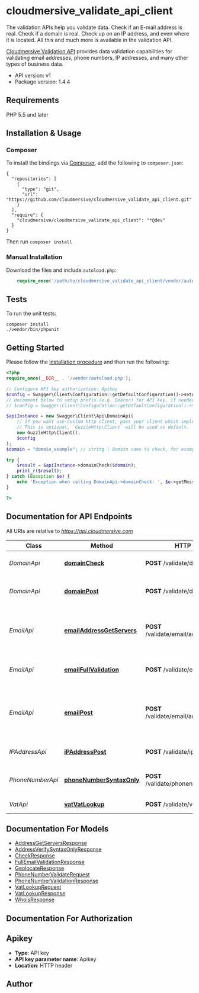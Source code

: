# cloudmersive_validate_api_client
The validation APIs help you validate data. Check if an E-mail address is real. Check if a domain is real. Check up on an IP address, and even where it is located. All this and much more is available in the validation API.

[Cloudmersive Validation API](https://www.cloudmersive.com/validate-api) provides data validation capabilities for validating email addresses, phone numbers, IP addresses, and many other types of business data.

- API version: v1
- Package version: 1.4.4


## Requirements

PHP 5.5 and later

## Installation & Usage
### Composer

To install the bindings via [Composer](http://getcomposer.org/), add the following to `composer.json`:

```
{
  "repositories": [
    {
      "type": "git",
      "url": "https://github.com/cloudmersive/cloudmersive_validate_api_client.git"
    }
  ],
  "require": {
    "cloudmersive/cloudmersive_validate_api_client": "*@dev"
  }
}
```

Then run `composer install`

### Manual Installation

Download the files and include `autoload.php`:

```php
    require_once('/path/to/cloudmersive_validate_api_client/vendor/autoload.php');
```

## Tests

To run the unit tests:

```
composer install
./vendor/bin/phpunit
```

## Getting Started

Please follow the [installation procedure](#installation--usage) and then run the following:

```php
<?php
require_once(__DIR__ . '/vendor/autoload.php');

// Configure API key authorization: Apikey
$config = Swagger\Client\Configuration::getDefaultConfiguration()->setApiKey('Apikey', 'YOUR_API_KEY');
// Uncomment below to setup prefix (e.g. Bearer) for API key, if needed
// $config = Swagger\Client\Configuration::getDefaultConfiguration()->setApiKeyPrefix('Apikey', 'Bearer');

$apiInstance = new Swagger\Client\Api\DomainApi(
    // If you want use custom http client, pass your client which implements `GuzzleHttp\ClientInterface`.
    // This is optional, `GuzzleHttp\Client` will be used as default.
    new GuzzleHttp\Client(),
    $config
);
$domain = "domain_example"; // string | Domain name to check, for example \"cloudmersive.com\".  The input is a string so be sure to enclose it in double-quotes.

try {
    $result = $apiInstance->domainCheck($domain);
    print_r($result);
} catch (Exception $e) {
    echo 'Exception when calling DomainApi->domainCheck: ', $e->getMessage(), PHP_EOL;
}

?>
```

## Documentation for API Endpoints

All URIs are relative to *https://api.cloudmersive.com*

Class | Method | HTTP request | Description
------------ | ------------- | ------------- | -------------
*DomainApi* | [**domainCheck**](docs/Api/DomainApi.md#domaincheck) | **POST** /validate/domain/check | Validate a domain name
*DomainApi* | [**domainPost**](docs/Api/DomainApi.md#domainpost) | **POST** /validate/domain/whois | Get WHOIS information for a domain
*EmailApi* | [**emailAddressGetServers**](docs/Api/EmailApi.md#emailaddressgetservers) | **POST** /validate/email/address/servers | Partially check whether an email address is valid
*EmailApi* | [**emailFullValidation**](docs/Api/EmailApi.md#emailfullvalidation) | **POST** /validate/email/address/full | Fully validate an email address
*EmailApi* | [**emailPost**](docs/Api/EmailApi.md#emailpost) | **POST** /validate/email/address/syntaxOnly | Validate email adddress for syntactic correctness only
*IPAddressApi* | [**iPAddressPost**](docs/Api/IPAddressApi.md#ipaddresspost) | **POST** /validate/ip/geolocate | Geolocate an IP address
*PhoneNumberApi* | [**phoneNumberSyntaxOnly**](docs/Api/PhoneNumberApi.md#phonenumbersyntaxonly) | **POST** /validate/phonenumber/basic | Validate phone number (basic)
*VatApi* | [**vatVatLookup**](docs/Api/VatApi.md#vatvatlookup) | **POST** /validate/vat/lookup | Lookup a VAT code


## Documentation For Models

 - [AddressGetServersResponse](docs/Model/AddressGetServersResponse.md)
 - [AddressVerifySyntaxOnlyResponse](docs/Model/AddressVerifySyntaxOnlyResponse.md)
 - [CheckResponse](docs/Model/CheckResponse.md)
 - [FullEmailValidationResponse](docs/Model/FullEmailValidationResponse.md)
 - [GeolocateResponse](docs/Model/GeolocateResponse.md)
 - [PhoneNumberValidateRequest](docs/Model/PhoneNumberValidateRequest.md)
 - [PhoneNumberValidationResponse](docs/Model/PhoneNumberValidationResponse.md)
 - [VatLookupRequest](docs/Model/VatLookupRequest.md)
 - [VatLookupResponse](docs/Model/VatLookupResponse.md)
 - [WhoisResponse](docs/Model/WhoisResponse.md)


## Documentation For Authorization


## Apikey

- **Type**: API key
- **API key parameter name**: Apikey
- **Location**: HTTP header


## Author




